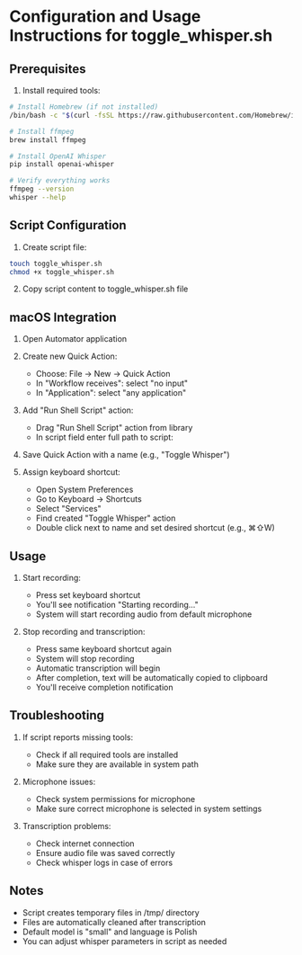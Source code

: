 # Configuration and Usage Instructions for toggle_whisper.sh

## Prerequisites

1. Install required tools:

~~~bash
# Install Homebrew (if not installed)
/bin/bash -c "$(curl -fsSL https://raw.githubusercontent.com/Homebrew/install/HEAD/install.sh)"

# Install ffmpeg
brew install ffmpeg

# Install OpenAI Whisper
pip install openai-whisper

# Verify everything works
ffmpeg --version
whisper --help
~~~

## Script Configuration

1. Create script file:

~~~bash
touch toggle_whisper.sh
chmod +x toggle_whisper.sh
~~~

2. Copy script content to toggle_whisper.sh file

## macOS Integration

1. Open Automator application

2. Create new Quick Action:
   - Choose: File → New → Quick Action
   - In "Workflow receives": select "no input"
   - In "Application": select "any application"

3. Add "Run Shell Script" action:
   - Drag "Run Shell Script" action from library
   - In script field enter full path to script:

4. Save Quick Action with a name (e.g., "Toggle Whisper")

5. Assign keyboard shortcut:
   - Open System Preferences
   - Go to Keyboard → Shortcuts
   - Select "Services"
   - Find created "Toggle Whisper" action
   - Double click next to name and set desired shortcut (e.g., ⌘⇧W)

## Usage

1. Start recording:
   - Press set keyboard shortcut
   - You'll see notification "Starting recording..."
   - System will start recording audio from default microphone

2. Stop recording and transcription:
   - Press same keyboard shortcut again
   - System will stop recording
   - Automatic transcription will begin
   - After completion, text will be automatically copied to clipboard
   - You'll receive completion notification

## Troubleshooting

1. If script reports missing tools:
   - Check if all required tools are installed
   - Make sure they are available in system path

2. Microphone issues:
   - Check system permissions for microphone
   - Make sure correct microphone is selected in system settings

3. Transcription problems:
   - Check internet connection
   - Ensure audio file was saved correctly
   - Check whisper logs in case of errors

## Notes

- Script creates temporary files in /tmp/ directory
- Files are automatically cleaned after transcription
- Default model is "small" and language is Polish
- You can adjust whisper parameters in script as needed
